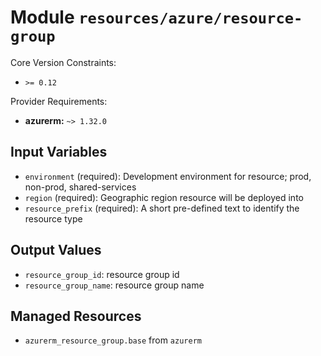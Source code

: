 
# Module `resources/azure/resource-group`

Core Version Constraints:
* `>= 0.12`

Provider Requirements:
* **azurerm:** `~> 1.32.0`

## Input Variables
* `environment` (required): Development environment for resource; prod, non-prod, shared-services
* `region` (required): Geographic region resource will be deployed into
* `resource_prefix` (required): A short pre-defined text to identify the resource type

## Output Values
* `resource_group_id`: resource group id
* `resource_group_name`: resource group name

## Managed Resources
* `azurerm_resource_group.base` from `azurerm`

